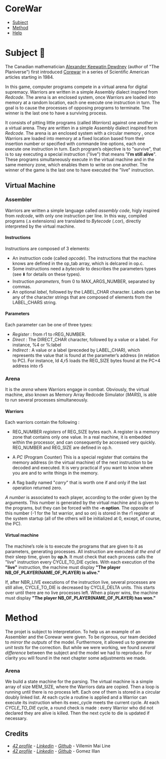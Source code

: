 # CoreWar
* [Subject](#subject)
* [Method](#method)
* [Help](#help)

# Subject   :pushpin:

The Canadian mathematician [Alexander Keewatin Dewdney](https://en.wikipedia.org/wiki/Alexander_Dewdney) (author of "The Planiverse") first
introduced [Corewar](http://en.wikipedia.org/wiki/Core_War) in a series of Scientific American articles
starting in 1984.

In this game, computer programs  compete in a virtual arena
for digital supremacy. Warriors are written in a simple Assembly dialect inspired
from *Redcode*.
The arena is an enclosed system, once Warriors are loaded into memory at a random location, each one execute one instruction in turn. The goal is to cause the processes of opposing programs to terminate. The winner is the last one to have a surviving process.

It consists of pitting little programs (called *Warriors*) against one another in a virtual arena.
They are written in a simple Assembly dialect inspired from *Redcode*.
The arena is an enclosed system with a circular memory , once Warriors are loaded into memory at a fixed location based from their insertion number or specified with commande line options, each one execute one instruction in turn.
Each program’s objective is to "survive", that is to say executing a special instruction ("live") that means "**I’m still alive**".
These programs simultaneously execute in the virtual machine and in the same memory zone, which enables them to write on one another.
The winner of the game is the last one to have executed the "live" instruction.

## Virtual Machine

### Assembler

Warriors are written a simple language called *assembly code*, higly inspired from *redcode*, with only one instruction per line. In this way, compiled programs (.s extensions) are translated to *Bytecode* (.cor), directly interpreted by the virtual machine. 


#### Instructions

Instructions are composed of 3 elements:
- An instruction code (called *opcode*). The instructions that the machine knows are defined in the op_tab array, which is delcared in op.c.
- Some instructions need a *bytecode* to describes the parameters types (see :arrow_down: for details on these types).
- Instruction *parameters*, from 0 to MAX_ARGS_NUMBER, separated by commas.
- An optional *label*, followed by the LABEL_CHAR character. Labels can be any of the
character strings that are composed of elements from the LABEL_CHARS string.

#### Parameters

Each parameter can be one of three types:
- *Register* : from r1 to rREG_NUMBER.
- *Direct* : The DIRECT_CHAR character, followed by a value or a label. For instance, %4 or %:label
- *Indirect* : A value or a label (preceded by LABEL_CHAR), which represents the value that is found at the parameter’s
address (in relation to PC).
For instance, ld 4,r5 loads the REG_SIZE bytes found at the PC+4 address into r5

### Arena

It is the *arena* where Warriors engage in combat. Obviously, the virtual machine, also known as Memory Array Redcode Simulator (*MARS*), is able to run several processes simultaneously.

#### Warriors
Each warriors contain the following :

- REG_NUMBER *registers* of REG_SIZE bytes each.
A register is a memory zone that contains only one value. In a real machine, it is embedded within the processor,
and can consequently be accessed very quickly. REG_NUMBER and REG_SIZE are defined in op.h.
- A *PC* (Program Counter)
This is a special register that contains the memory address (in the virtual machine) of the next instruction to be
decoded and executed. It is very practical if you want to know where you are and to write things in the memory.

- A flag badly named "*carry*" that is worth one if and only if the last operation returned zero.

*A number* is associated to each player, according to the order given by the arguments.
This number is generated by the virtual machine and is given to the programs, but they can be forced with the **-n option**.
The opposite of this number (-1 for the 1st warrior, and so on) is stored in the r1 register at the system startup (all of the others will be initialized at 0, except, of course, the PC).

#### Virtual machine
The machine’s role is to execute the programs that are given to it as parameters, generating processes. All instruction are executed *at the end* of their sleep time, given by **op.h**.
It must check that each process calls the "live" instruction every CYCLE_TO_DIE cycles. With each execution of the **"live"** instruction, the machine must display **"The player NB_OF_PLAYER(NAME_OF_PLAYER) is alive."**

If, after NBR_LIVE executions of the instruction live, several processes are still alive, CYCLE_TO_DIE is decreased by
CYCLE_DELTA units. This starts over until there are no live processes left.
When a player wins, the machine must display **"The player NB_OF_PLAYER(NAME_OF_PLAYER) has won."**

# Method

The projet is subject to interpretation. To help us an example of an Assembler and the Corewar were given. To be rigorous, our team decided to *mirror the outputs* of the model. Furthermore, it allowed us to generate *unit tests* for the correction. But while we were working, we found *several difference* between the subject and the model we had to reproduce. For clarity you will found in the next chapter some adjustments we made.

### Arena

We build a state machine for the parsing. The virtual machine is a simple array of size MEM_SIZE, where the Warriors data are copied.
Then a loop is running until there is no process left. Each one of them is stored in a circular doubly linked list. At each cycle a routine is applied and a Warrior can execute its instruction when its exec_cycle meets the current cycle. At each *CYCLE_TO_DIE* cycle, a round check is made : every Warrior who did not declared they are alive is killed. Then the next cycle to die is updated if necessary.

## Credits

- *[42 profile](https://profile.intra.42.fr/users/mvillemi) - [Linkedin](https://www.linkedin.com/in/mai-line-villemin-549773a5/) - [Github](https://github.com/LineChan)* - Villemin Mai Line
- *[42 profile](https://profile.intra.42.fr/users/igomez) - [Linkedin](https://www.linkedin.com/in/illan-gomez-821a85b0/) - [Github](https://github.com/Zoellingam)* - Gomez Illan